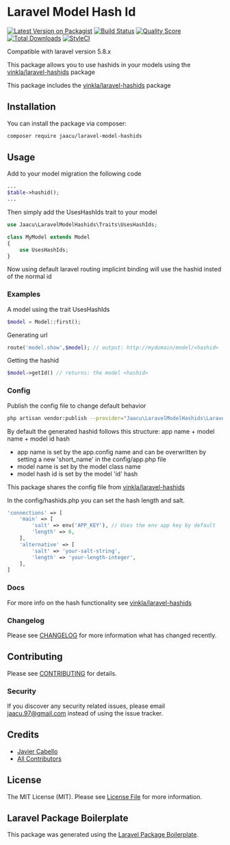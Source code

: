 # Laravel Model Hash Id

[![Latest Version on Packagist](https://img.shields.io/packagist/v/jaacu/laravel-model-hashids.svg?style=flat-square)](https://packagist.org/packages/jaacu/laravel-model-hashids)
[![Build Status](https://img.shields.io/travis/jaacu/laravel-model-hashids/master.svg?style=flat-square)](https://travis-ci.org/jaacu/laravel-model-hashids)
[![Quality Score](https://img.shields.io/scrutinizer/g/jaacu/laravel-model-hashids.svg?style=flat-square)](https://scrutinizer-ci.com/g/jaacu/laravel-model-hashids)
[![Total Downloads](https://img.shields.io/packagist/dt/jaacu/laravel-model-hashids.svg?style=flat-square)](https://packagist.org/packages/jaacu/laravel-model-hashids)
[![StyleCI](https://github.styleci.io/repos/180469507/shield?branch=master)](https://github.styleci.io/repos/180469507)

Compatible with laravel version 5.8.x

This package allows you to use hashids in your models using the [vinkla/laravel-hashids](https://github.com/vinkla/laravel-hashids) package

This package includes the [vinkla/laravel-hashids](https://github.com/vinkla/laravel-hashids) package

## Installation

You can install the package via composer:

```bash
composer require jaacu/laravel-model-hashids
```

## Usage

Add to your model migration the following code

```php
...
$table->hashid();
...
```

Then simply add the UsesHashIds trait to your model

```php
use Jaacu\LaravelModelHashids\Traits\UsesHashIds;

class MyModel extends Model
{
    use UsesHashIds;
}
```

Now using default laravel routing implicint binding will use the hashid insted of the normal id

### Examples

A model using the trait UsesHashIds

```php
$model = Model::first();
```

Generating url

```php
route('model.show',$model); // output: http://mydomain/model/<hashid>
```

Getting the hashid

```php
$model->getId() // returns: the model <hashid>
```

### Config

Publish the config file to change default behavior

```bash
php artisan vendor:publish --provider="Jaacu\LaravelModelHashids\LaravelModelHashidsServiceProvider"
```

By default the generated hashid follows this structure: app name + model name + model id hash

-   app name is set by the app.config name and can be overwritten by setting a new 'short_name' in the config/app.php file
-   model name is set by the model class name
-   model hash id is set by the model 'id' hash

This package shares the config file from [vinkla/laravel-hashids](https://github.com/vinkla/laravel-hashids)

In the config/hashids.php you can set the hash length and salt.

```php
'connections' => [
    'main' => [
        'salt' => env('APP_KEY'), // Uses the env app key by default
        'length' => 6,
    ],
    'alternative' => [
        'salt' => 'your-salt-string',
        'length' => 'your-length-integer',
    ],
]
```

### Docs

For more info on the hash functionality see [vinkla/laravel-hashids](https://github.com/vinkla/laravel-hashids)

### Changelog

Please see [CHANGELOG](CHANGELOG.md) for more information what has changed recently.

## Contributing

Please see [CONTRIBUTING](CONTRIBUTING.md) for details.

### Security

If you discover any security related issues, please email jaacu.97@gmail.com instead of using the issue tracker.

## Credits

-   [Javier Cabello](https://github.com/jaacu)
-   [All Contributors](../../contributors)

## License

The MIT License (MIT). Please see [License File](LICENSE.md) for more information.

## Laravel Package Boilerplate

This package was generated using the [Laravel Package Boilerplate](https://laravelpackageboilerplate.com).
